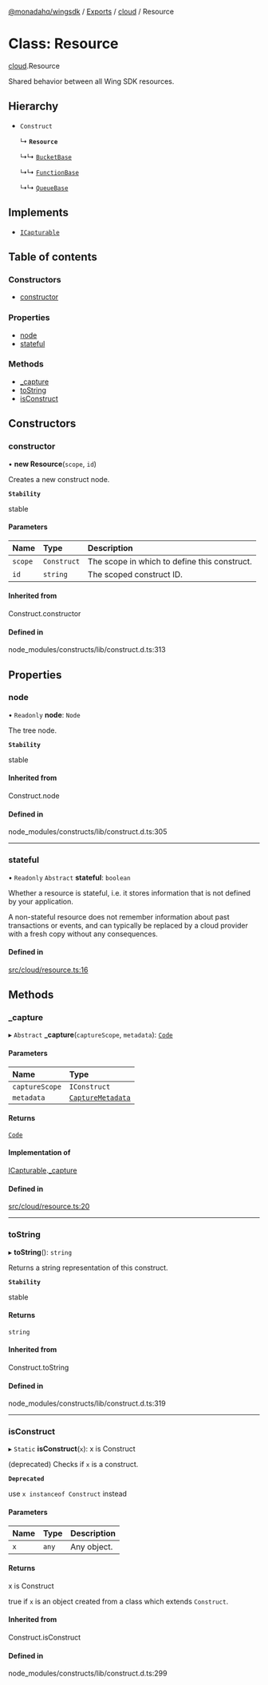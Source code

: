 [@monadahq/wingsdk](../README.md) / [Exports](../modules.md) / [cloud](../modules/cloud.md) / Resource

# Class: Resource

[cloud](../modules/cloud.md).Resource

Shared behavior between all Wing SDK resources.

## Hierarchy

- `Construct`

  ↳ **`Resource`**

  ↳↳ [`BucketBase`](cloud.BucketBase.md)

  ↳↳ [`FunctionBase`](cloud.FunctionBase.md)

  ↳↳ [`QueueBase`](cloud.QueueBase.md)

## Implements

- [`ICapturable`](../interfaces/core.ICapturable.md)

## Table of contents

### Constructors

- [constructor](cloud.Resource.md#constructor)

### Properties

- [node](cloud.Resource.md#node)
- [stateful](cloud.Resource.md#stateful)

### Methods

- [\_capture](cloud.Resource.md#_capture)
- [toString](cloud.Resource.md#tostring)
- [isConstruct](cloud.Resource.md#isconstruct)

## Constructors

### constructor

• **new Resource**(`scope`, `id`)

Creates a new construct node.

**`Stability`**

stable

#### Parameters

| Name | Type | Description |
| :------ | :------ | :------ |
| `scope` | `Construct` | The scope in which to define this construct. |
| `id` | `string` | The scoped construct ID. |

#### Inherited from

Construct.constructor

#### Defined in

node_modules/constructs/lib/construct.d.ts:313

## Properties

### node

• `Readonly` **node**: `Node`

The tree node.

**`Stability`**

stable

#### Inherited from

Construct.node

#### Defined in

node_modules/constructs/lib/construct.d.ts:305

___

### stateful

• `Readonly` `Abstract` **stateful**: `boolean`

Whether a resource is stateful, i.e. it stores information that is not
defined by your application.

A non-stateful resource does not remember information about past
transactions or events, and can typically be replaced by a cloud provider
with a fresh copy without any consequences.

#### Defined in

[src/cloud/resource.ts:16](https://github.com/monadahq/winglang/blob/main/libs/wingsdk/src/cloud/resource.ts#L16)

## Methods

### \_capture

▸ `Abstract` **_capture**(`captureScope`, `metadata`): [`Code`](core.Code.md)

#### Parameters

| Name | Type |
| :------ | :------ |
| `captureScope` | `IConstruct` |
| `metadata` | [`CaptureMetadata`](../interfaces/core.CaptureMetadata.md) |

#### Returns

[`Code`](core.Code.md)

#### Implementation of

[ICapturable](../interfaces/core.ICapturable.md).[_capture](../interfaces/core.ICapturable.md#_capture)

#### Defined in

[src/cloud/resource.ts:20](https://github.com/monadahq/winglang/blob/main/libs/wingsdk/src/cloud/resource.ts#L20)

___

### toString

▸ **toString**(): `string`

Returns a string representation of this construct.

**`Stability`**

stable

#### Returns

`string`

#### Inherited from

Construct.toString

#### Defined in

node_modules/constructs/lib/construct.d.ts:319

___

### isConstruct

▸ `Static` **isConstruct**(`x`): x is Construct

(deprecated) Checks if `x` is a construct.

**`Deprecated`**

use `x instanceof Construct` instead

#### Parameters

| Name | Type | Description |
| :------ | :------ | :------ |
| `x` | `any` | Any object. |

#### Returns

x is Construct

true if `x` is an object created from a class which extends `Construct`.

#### Inherited from

Construct.isConstruct

#### Defined in

node_modules/constructs/lib/construct.d.ts:299
